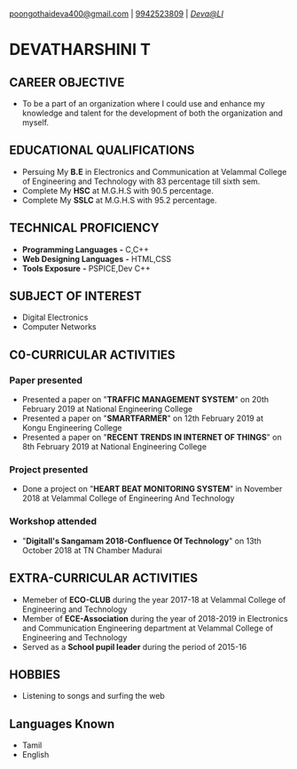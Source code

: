 [poongothaideva400@gmail.com](mailto:poongothaideva400@gmail.com) | 
[9942523809](tel:9942523809) |
[*Deva@LI*](www.linkedin.com/in/devatharshini-t-39362a17a)
# DEVATHARSHINI T
 ## CAREER OBJECTIVE
  * To be a part of an organization where I could use and enhance my knowledge and talent for the development of both the organization and       myself.
 ## EDUCATIONAL QUALIFICATIONS
 * Persuing My **B.E** in Electronics and Communication at Velammal College of Engineering and Technology with 83 percentage till sixth        sem. 
 * Complete My **HSC** at M.G.H.S with 90.5 percentage.
 * Complete My **SSLC** at M.G.H.S with 95.2 percentage.
 ## TECHNICAL PROFICIENCY
 * **Programming Languages** **-** C,C++
 * **Web Designing Languages** **-** HTML,CSS
 * **Tools Exposure** **-** PSPICE,Dev C++
 ## SUBJECT OF INTEREST
 * Digital Electronics
 * Computer Networks
 ## C0-CURRICULAR ACTIVITIES
 ### Paper presented
 * Presented a paper on "**TRAFFIC MANAGEMENT SYSTEM**" on 20th February 2019 at National Engineering College
 * Presented a paper on "**SMARTFARMER**" on 12th February 2019 at Kongu Engineering College
 * Presented a paper on "**RECENT TRENDS IN INTERNET OF THINGS**" on 8th February 2019 at National Engineering College
 ### Project presented
 * Done a project on "**HEART BEAT MONITORING SYSTEM**" in November 2018 at Velammal College of Engineering And Technology
 ### Workshop attended
 * "**Digitall's Sangamam 2018-Confluence Of Technology**" on 13th October 2018 at TN Chamber Madurai
 ## EXTRA-CURRICULAR ACTIVITIES
 * Memeber of **ECO-CLUB** during the year 2017-18 at Velammal College of Engineering and Technology
 * Member of **ECE-Association** during the year of 2018-2019 in Electronics and Communication Engineering department at  Velammal College    of Engineering and Technology
 * Served as a **School pupil leader** during the period of 2015-16
 ## HOBBIES
 * Listening to songs and surfing the web
 ## Languages Known
 * Tamil
 * English

